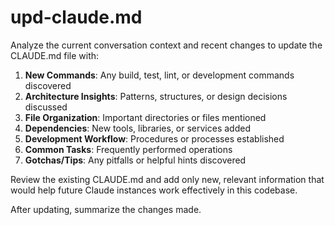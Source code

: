 # upd-claude.md

Analyze the current conversation context and recent changes to update the CLAUDE.md file with:

1. **New Commands**: Any build, test, lint, or development commands discovered
2. **Architecture Insights**: Patterns, structures, or design decisions discussed
3. **File Organization**: Important directories or files mentioned
4. **Dependencies**: New tools, libraries, or services added
5. **Development Workflow**: Procedures or processes established
6. **Common Tasks**: Frequently performed operations
7. **Gotchas/Tips**: Any pitfalls or helpful hints discovered

Review the existing CLAUDE.md and add only new, relevant information that would help future Claude instances work effectively in this codebase.

After updating, summarize the changes made.
